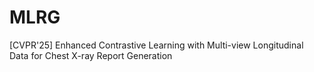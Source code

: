# MLRG
[CVPR'25] Enhanced Contrastive Learning with Multi-view Longitudinal Data for Chest X-ray Report Generation
